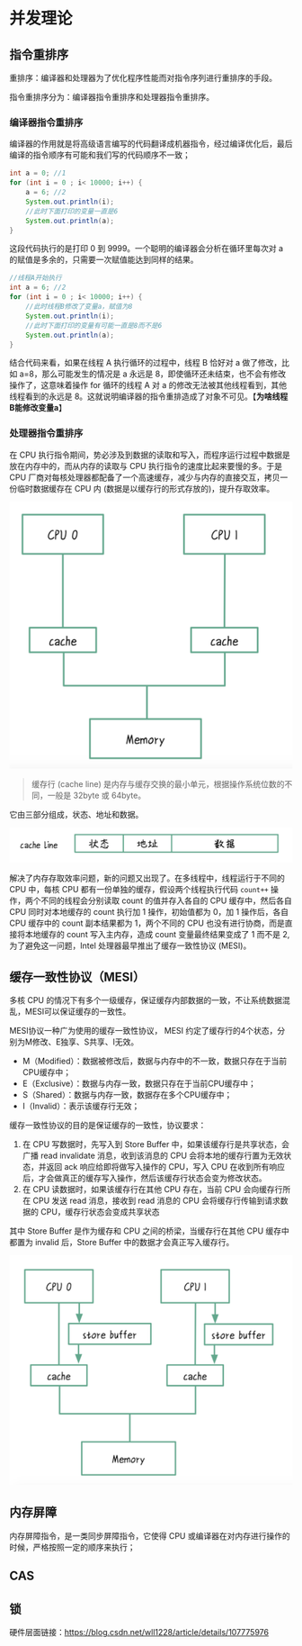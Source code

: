 # 并发理论

## 指令重排序

重排序：编译器和处理器为了优化程序性能而对指令序列进行重排序的手段。

指令重排序分为：编译器指令重排序和处理器指令重排序。

### 编译器指令重排序

编译器的作用就是将高级语言编写的代码翻译成机器指令，经过编译优化后，最后编译的指令顺序有可能和我们写的代码顺序不一致；

```java
int a = 0; //1
for (int i = 0 ; i< 10000; i++) {
    a = 6; //2
    System.out.println(i);
    //此时下面打印的变量一直是6
    System.out.println(a);
}
```

这段代码执行的是打印 0 到 9999。一个聪明的编译器会分析在循环里每次对 a 的赋值是多余的，只需要一次赋值能达到同样的结果。

```java
//线程A开始执行
int a = 6; //2
for (int i = 0 ; i< 10000; i++) {
    //此时线程B修改了变量a，赋值为8
    System.out.println(i);
    //此时下面打印的变量有可能一直是8而不是6
    System.out.println(a);
}
```

结合代码来看，如果在线程 A 执行循环的过程中，线程 B 恰好对 a 做了修改，比如 a=8，那么可能发生的情况是 a 永远是 8，即使循环还未结束，也不会有修改操作了，这意味着操作 for 循环的线程 A 对 a 的修改无法被其他线程看到，其他线程看到的永远是 8。这就说明编译器的指令重排造成了对象不可见。【**为啥线程B能修改变量a**】



### 处理器指令重排序

在 CPU 执行指令期间，势必涉及到数据的读取和写入，而程序运行过程中数据是放在内存中的，而从内存的读取与 CPU 执行指令的速度比起来要慢的多。于是 CPU 厂商对每核处理器都配备了一个高速缓存，减少与内存的直接交互，拷贝一份临时数据缓存在 CPU 内 (数据是以缓存行的形式存放的)，提升存取效率。

![image-20210728220523455](asserts/image-20210728220523455.png)

> 缓存行 (cache line) 是内存与缓存交换的最小单元，根据操作系统位数的不同，一般是 32byte 或 64byte。

它由三部分组成，状态、地址和数据。

![image-20210728220632979](asserts/image-20210728220632979.png)

解决了内存存取效率问题，新的问题又出现了。在多线程中，线程运行于不同的 CPU 中，每核 CPU 都有一份单独的缓存，假设两个线程执行代码 `count++` 操作，两个不同的线程会分别读取 count 的值并存入各自的 CPU 缓存中，然后各自 CPU 同时对本地缓存的 count 执行加 1 操作，初始值都为 0，加 1 操作后，各自 CPU 缓存中的 count 副本结果都为 1，两个不同的 CPU 也没有进行协商，而是直接将本地缓存的 count 写入主内存，造成 count 变量最终结果变成了 1 而不是 2, 为了避免这一问题，Intel 处理器最早推出了缓存一致性协议 (MESI)。



## 缓存一致性协议（MESI）

多核 CPU 的情况下有多个一级缓存，保证缓存内部数据的一致，不让系统数据混乱，MESI可以保证缓存的一致性。

MESI协议一种广为使用的缓存一致性协议， MESI 约定了缓存行的4个状态，分别为M修改、E独享、S共享、I无效。

- M（Modified）：数据被修改后，数据与内存中的不一致，数据只存在于当前CPU缓存中；
- E（Exclusive）：数据与内存一致，数据只存在于当前CPU缓存中；
- S（Shared）：数据与内存一致，数据存在多个CPU缓存中；
- I（Invalid）：表示该缓存行无效；



缓存一致性协议的目的是保证缓存的一致性，协议要求：

1. 在 CPU 写数据时，先写入到 Store Buffer 中，如果该缓存行是共享状态，会广播 read invalidate 消息，收到该消息的 CPU 会将本地的缓存行置为无效状态，并返回 ack 响应给即将做写入操作的 CPU，写入 CPU 在收到所有响应后，才会做真正的缓存写入操作，然后该缓存行状态会变为修改状态。
2. 在 CPU 读数据时，如果该缓存行在其他 CPU 存在，当前 CPU 会向缓存行所在 CPU 发送 read 消息，接收到 read 消息的 CPU 会将缓存行传输到请求数据的 CPU，缓存行状态会变成共享状态

其中 Store Buffer 是作为缓存和 CPU 之间的桥梁，当缓存行在其他 CPU 缓存中都置为 invalid 后，Store Buffer 中的数据才会真正写入缓存行。

![image-20210728221816327](asserts/image-20210728221816327.png)





## 内存屏障

内存屏障指令，是一类同步屏障指令，它使得 CPU 或编译器在对内存进行操作的时候，严格按照一定的顺序来执行；





## CAS

## 锁





硬件层面链接：https://blog.csdn.net/wll1228/article/details/107775976